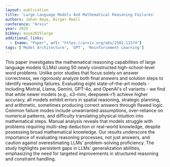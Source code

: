 ```yaml
---
layout: publication
title: 'Large Language Models And Mathematical Reasoning Failures'
authors: Johan Boye, Birger Moell
conference: "Arxiv"
year: 2025
bibkey: boye2025large
additional_links:
  - {name: "Paper", url: "https://arxiv.org/abs/2502.11574"}
tags: ['Model Architecture', 'GPT', 'Reinforcement Learning']
---
```

This paper investigates the mathematical reasoning capabilities of large
language models (LLMs) using 50 newly constructed high-school-level word
problems. Unlike prior studies that focus solely on answer correctness, we
rigorously analyze both final answers and solution steps to identify reasoning
failures. Evaluating eight state-of-the-art models - including Mixtral, Llama,
Gemini, GPT-4o, and OpenAI's o1 variants - we find that while newer models
(e.g., o3-mini, deepseek-r1) achieve higher accuracy, all models exhibit errors
in spatial reasoning, strategic planning, and arithmetic, sometimes producing
correct answers through flawed logic. Common failure modes include unwarranted
assumptions, over-reliance on numerical patterns, and difficulty translating
physical intuition into mathematical steps. Manual analysis reveals that models
struggle with problems requiring multi-step deduction or real-world knowledge,
despite possessing broad mathematical knowledge. Our results underscore the
importance of evaluating reasoning processes, not just answers, and caution
against overestimating LLMs' problem-solving proficiency. The study highlights
persistent gaps in LLMs' generalization abilities, emphasizing the need for
targeted improvements in structured reasoning and constraint handling.
